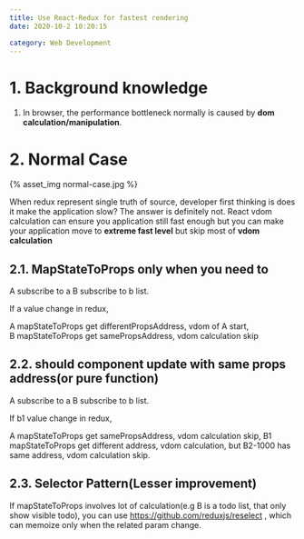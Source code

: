 ```yaml
---
title: Use React-Redux for fastest rendering
date: 2020-10-2 10:20:15

category: Web Development
---
```


# 1. Background knowledge

1. In browser, the performance bottleneck normally is caused by **dom calculation/manipulation**.

# 2. Normal Case

{% asset_img normal-case.jpg %}

When redux represent single truth of source, developer first thinking is does it make the application slow? The answer is definitely not. React vdom calculation can ensure you application still fast enough but you can make your application move to **extreme fast level** but skip most of **vdom calculation**

## 2.1. MapStateToProps only when you need to

A subscribe to a
B subscribe to b list.

If a value change in redux,

A mapStateToProps get differentPropsAddress, vdom of A start,  
B mapStateToProps get samePropsAddress, vdom calculation skip

## 2.2. should component update with same props address(or pure function)

A subscribe to a
B subscribe to b list.

If b1 value change in redux,

A mapStateToProps get samePropsAddress, vdom calculation skip,
B1 mapStateToProps get different address, vdom calculation, but B2-1000 has same address, vdom calculation skip.

## 2.3. Selector Pattern(Lesser improvement)

If mapStateToProps involves lot of calculation(e.g B is a todo list, that only show visible todo), you can use https://github.com/reduxjs/reselect , which can memoize only when the related param change.
